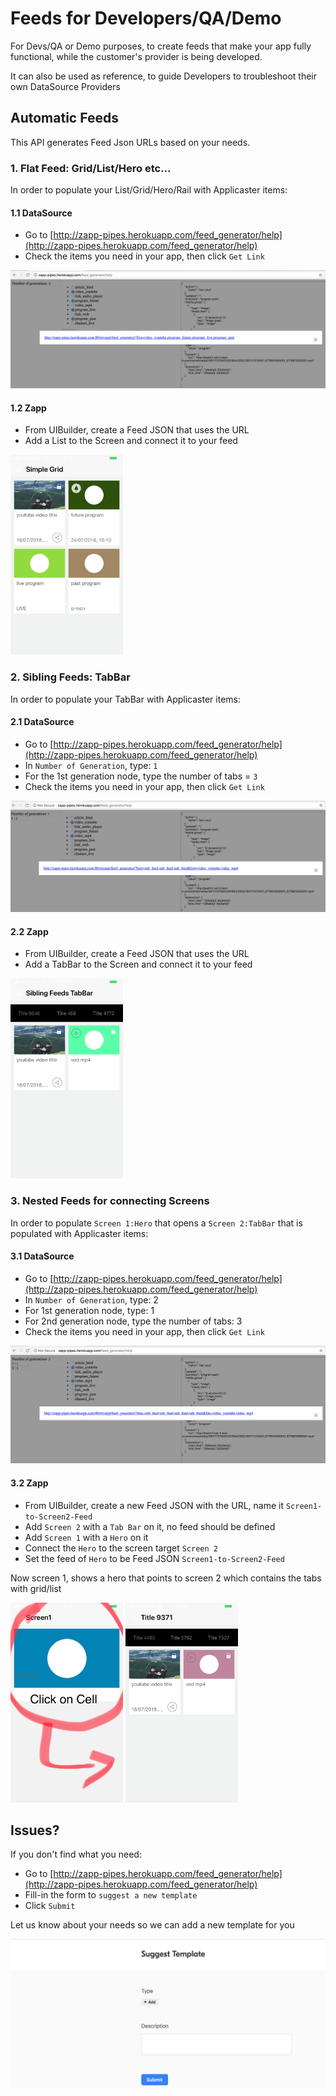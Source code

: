 # Feeds for Developers/QA/Demo

For Devs/QA or Demo purposes, to create feeds that make your app fully functional, while the customer's provider is being developed.

It can also be used as reference, to guide Developers to troubleshoot their own DataSource Providers

## Automatic Feeds

This API generates Feed Json URLs based on your needs. 

### 1. Flat Feed: Grid/List/Hero etc...

In order to populate your List/Grid/Hero/Rail with Applicaster items: 

#### 1.1 DataSource

- Go to [http://zapp-pipes.herokuapp.com/feed_generator/help](http://zapp-pipes.herokuapp.com/feed_generator/help)
- Check the items you need in your app, then click `Get Link`

![feed_list_or_grid](./feed-list.png)

#### 1.2 Zapp

- From UIBuilder, create a Feed JSON that uses the URL
- Add a List to the Screen and connect it to your feed

<img src="simple-grid.png" height="320">

### 2. Sibling Feeds: TabBar

In order to populate your TabBar with Applicaster items: 

#### 2.1 DataSource

- Go to [http://zapp-pipes.herokuapp.com/feed_generator/help](http://zapp-pipes.herokuapp.com/feed_generator/help)
- In `Number of Generation`, type: `1`
- For the 1st generation node, type the number of tabs = `3`
- Check the items you need in your app, then click `Get Link`

![feed_tabs](./feed-tabs.png)

#### 2.2 Zapp

- From UIBuilder, create a Feed JSON that uses the URL
- Add a TabBar to the Screen and connect it to your feed

<img src="sibling-feeds-tabbar.png" height="320">

### 3. Nested Feeds for connecting Screens

In order to populate `Screen 1:Hero` that opens a `Screen 2:TabBar` that is populated with Applicaster items:

#### 3.1 DataSource

- Go to [http://zapp-pipes.herokuapp.com/feed_generator/help](http://zapp-pipes.herokuapp.com/feed_generator/help)
- In `Number of Generation`, type: 2
- For 1st generation node, type: 1
- For 2nd generation node, type the number of tabs: 3
- Check the items you need in your app, then click `Get Link`

![feed-connect-list-to-tabs.png](./feed-connect-list-to-tabs.png)

#### 3.2 Zapp

- From UIBuilder, create a new Feed JSON with the URL, name it `Screen1-to-Screen2-Feed`
- Add `Screen 2` with a `Tab Bar` on it, no feed should be defined
- Add `Screen 1` with a `Hero` on it
- Connect the `Hero` to the screen target `Screen 2`
- Set the feed of `Hero` to be Feed JSON `Screen1-to-Screen2-Feed`

Now screen 1, shows a hero that points to screen 2 which contains the tabs with grid/list

<img src="screen1.jpg" height="320">    <img src="screen2.png" height="320">

## Issues?

If you don't find what you need:

- Go to [http://zapp-pipes.herokuapp.com/feed_generator/help](http://zapp-pipes.herokuapp.com/feed_generator/help)
- Fill-in the form to `suggest a new template`
- Click `Submit`

Let us know about your needs so we can add a new template for you

![suggest-new-template.png](./suggest-new-template.png)


